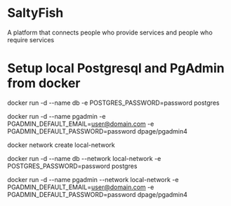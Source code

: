 # SaltyFish
A platform that connects people who provide services and people who require services

# Setup local Postgresql and PgAdmin from docker
docker run -d --name db -e POSTGRES_PASSWORD=password postgres

docker run -d --name pgadmin -e PGADMIN_DEFAULT_EMAIL=user@domain.com -e PGADMIN_DEFAULT_PASSWORD=password dpage/pgadmin4

docker network create local-network

docker run -d --name db --network local-network -e POSTGRES_PASSWORD=password postgres

docker run -d --name pgadmin --network local-network -e PGADMIN_DEFAULT_EMAIL=user@domain.com -e PGADMIN_DEFAULT_PASSWORD=password dpage/pgadmin4